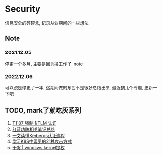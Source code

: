 # Security

信息安全的碎碎念, 记录从业期间的一些想法

## Note

### 2021.12.05

停更一个多月, 主要是因为换工作了, [note](./Note/2021-12-05.md)

### 2022.12.06

可以说是停更了一年, 这期间做的东西不是很好总结出来, 最近搞几个专题, 更新一下吧

## TODO, mark了就吃灰系列

1. [T1187 强制 NTLM 认证](https://www.secpulse.com/archives/158433.html)
2. [红蓝功防相关笔记总结](https://www.ascotbe.com/2020/08/03/IntranetPenetration/)
3. [一文读懂Kerberos认证流程](https://mp.weixin.qq.com/s/tXqKHbygwyE-TgVLWkYQjw)
4. [学习K8S中常见的21种攻击方式](https://mp.weixin.qq.com/s/QVPW7qpuIs-qZ52kPt1_HA)
5. [干货 | windows kernel提权](https://mp.weixin.qq.com/s/PPPEpcTGQtktssq-HjLy3g)
